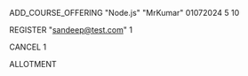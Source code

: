 ADD_COURSE_OFFERING "Node.js" "MrKumar" 01072024 5 10

REGISTER "sandeep@test.com" 1

CANCEL 1

ALLOTMENT
